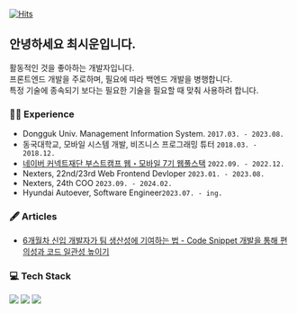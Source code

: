 [![Hits](https://hits.seeyoufarm.com/api/count/incr/badge.svg?url=https%3A%2F%2Fgithub.com%2Fxilucks&count_bg=%23FACA5B&title_bg=%23439DF7&icon=&icon_color=%23F3C6C6&title=hits&edge_flat=false)](https://hits.seeyoufarm.com)


## 안녕하세요 최시운입니다.
활동적인 것을 좋아하는 개발자입니다. <br/>
프론트엔드 개발을 주로하며, 필요에 따라 백엔드 개발을 병행합니다.<br/>
특정 기술에 종속되기 보다는 필요한 기술을 필요할 때 맞춰 사용하려 합니다.

  
### 🏃‍♀️ Experience
- Dongguk Univ. Management Information System. ```2017.03. - 2023.08.```
- 동국대학교, 모바일 시스템 개발, 비즈니스 프로그래밍 튜터 ```2018.03. - 2018.12.```
- [네이버 커넥트재단 부스트캠프 웹・모바일 7기 웹풀스택](https://github.com/boostcampwm-2022/Web04-Fitory) ```2022.09. - 2022.12.```
- Nexters, 22nd/23rd Web Frontend Devloper ```2023.01. - 2023.08.```
- Nexters, 24th COO ```2023.09. - 2024.02. ```
- Hyundai Autoever, Software Engineer```2023.07. - ing. ```

### 🖋️ Articles
- [6개월차 신입 개발자가 팀 생산성에 기여하는 법 - Code Snippet 개발을 통해 편의성과 코드 일관성 높이기](https://developers.hyundaimotorgroup.com/blog/141)

### 💻 Tech Stack
<div>
  <img src="https://img.shields.io/badge/TypeScript-3178C6?style=flat-square&logo=TypeScript&logoColor=white"/>
  <img src="https://img.shields.io/badge/React-61DAFB?style=flat-square&logo=React&logoColor=white"/>
  <img src="https://img.shields.io/badge/Next.js-000000?style=flat-square&logo=Next.js&logoColor=white"/>
</div>
